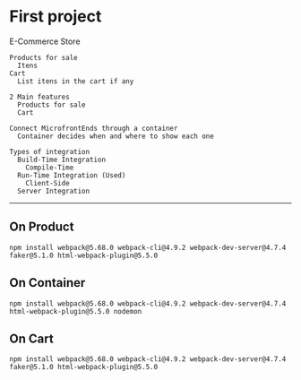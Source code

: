 # First project

  E-Commerce Store

    Products for sale
      Itens
    Cart
      List itens in the cart if any

    2 Main features
      Products for sale
      Cart

    Connect MicrofrontEnds through a container
      Container decides when and where to show each one

    Types of integration
      Build-Time Integration
        Compile-Time
      Run-Time Integration (Used)
        Client-Side
      Server Integration

--------------------------------------
## On Product
```npm install webpack@5.68.0 webpack-cli@4.9.2 webpack-dev-server@4.7.4 faker@5.1.0 html-webpack-plugin@5.5.0```

## On Container
```npm install webpack@5.68.0 webpack-cli@4.9.2 webpack-dev-server@4.7.4 html-webpack-plugin@5.5.0 nodemon```

## On Cart
```npm install webpack@5.68.0 webpack-cli@4.9.2 webpack-dev-server@4.7.4 faker@5.1.0 html-webpack-plugin@5.5.0```